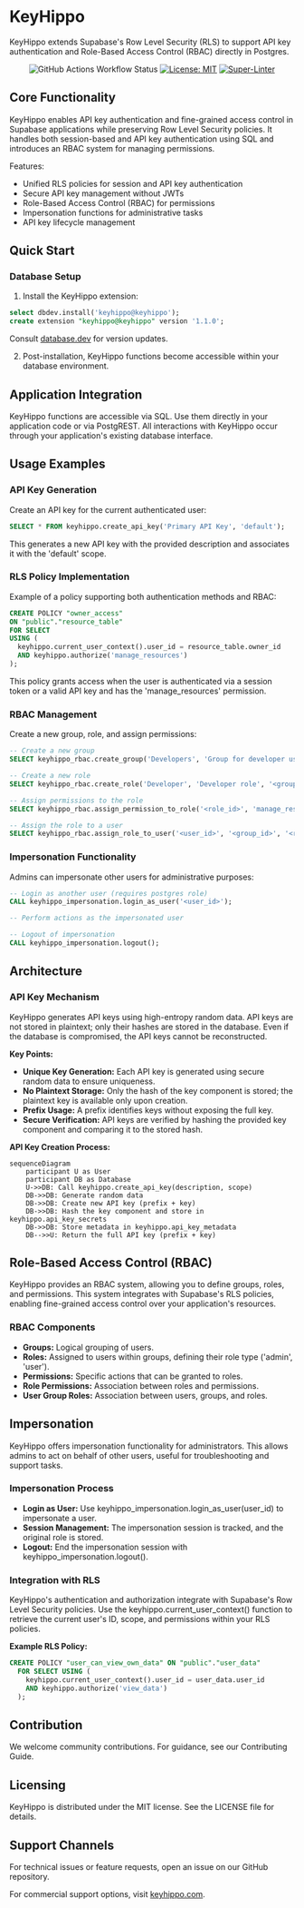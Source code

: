 # KeyHippo

KeyHippo extends Supabase's Row Level Security (RLS) to support API key authentication and Role-Based Access Control (RBAC) directly in Postgres.

<!-- markdownlint-disable-next-line -->
<div align="center">

![GitHub Actions Workflow Status](https://img.shields.io/github/actions/workflow/status/integrated-reasoning/KeyHippo/test.yml)
[![License: MIT](https://img.shields.io/badge/License-MIT-blue.svg)](LICENSE-MIT)
[![Super-Linter](https://github.com/integrated-reasoning/KeyHippo/actions/workflows/lint.yml/badge.svg)](https://github.com/marketplace/actions/super-linter)

</div>

## Core Functionality

KeyHippo enables API key authentication and fine-grained access control in Supabase applications while preserving Row Level Security policies. It handles both session-based and API key authentication using SQL and introduces an RBAC system for managing permissions.

Features:

- Unified RLS policies for session and API key authentication
- Secure API key management without JWTs
- Role-Based Access Control (RBAC) for permissions
- Impersonation functions for administrative tasks
- API key lifecycle management

## Quick Start

### Database Setup

1. Install the KeyHippo extension:

```sql
select dbdev.install('keyhippo@keyhippo');
create extension "keyhippo@keyhippo" version '1.1.0';
```

Consult [database.dev](https://database.dev/keyhippo/keyhippo) for version updates.

2. Post-installation, KeyHippo functions become accessible within your database environment.

## Application Integration

KeyHippo functions are accessible via SQL. Use them directly in your application code or via PostgREST. All interactions with KeyHippo occur through your application's existing database interface.

## Usage Examples

### API Key Generation

Create an API key for the current authenticated user:

```sql
SELECT * FROM keyhippo.create_api_key('Primary API Key', 'default');
```

This generates a new API key with the provided description and associates it with the 'default' scope.

### RLS Policy Implementation

Example of a policy supporting both authentication methods and RBAC:

```sql
CREATE POLICY "owner_access"
ON "public"."resource_table"
FOR SELECT
USING (
  keyhippo.current_user_context().user_id = resource_table.owner_id
  AND keyhippo.authorize('manage_resources')
);
```

This policy grants access when the user is authenticated via a session token or a valid API key and has the 'manage_resources' permission.

### RBAC Management

Create a new group, role, and assign permissions:

```sql
-- Create a new group
SELECT keyhippo_rbac.create_group('Developers', 'Group for developer users') AS group_id;

-- Create a new role
SELECT keyhippo_rbac.create_role('Developer', 'Developer role', '<group_id>', 'user') AS role_id;

-- Assign permissions to the role
SELECT keyhippo_rbac.assign_permission_to_role('<role_id>', 'manage_resources');

-- Assign the role to a user
SELECT keyhippo_rbac.assign_role_to_user('<user_id>', '<group_id>', '<role_id>');
```

### Impersonation Functionality

Admins can impersonate other users for administrative purposes:

```sql
-- Login as another user (requires postgres role)
CALL keyhippo_impersonation.login_as_user('<user_id>');

-- Perform actions as the impersonated user

-- Logout of impersonation
CALL keyhippo_impersonation.logout();
```

## Architecture

### API Key Mechanism

KeyHippo generates API keys using high-entropy random data. API keys are not stored in plaintext; only their hashes are stored in the database. Even if the database is compromised, the API keys cannot be reconstructed.

**Key Points:**

- **Unique Key Generation:** Each API key is generated using secure random data to ensure uniqueness.
- **No Plaintext Storage:** Only the hash of the key component is stored; the plaintext key is available only upon creation.
- **Prefix Usage:** A prefix identifies keys without exposing the full key.
- **Secure Verification:** API keys are verified by hashing the provided key component and comparing it to the stored hash.

**API Key Creation Process:**

```mermaid
sequenceDiagram
    participant U as User
    participant DB as Database
    U->>DB: Call keyhippo.create_api_key(description, scope)
    DB->>DB: Generate random data
    DB->>DB: Create new API key (prefix + key)
    DB->>DB: Hash the key component and store in keyhippo.api_key_secrets
    DB->>DB: Store metadata in keyhippo.api_key_metadata
    DB-->>U: Return the full API key (prefix + key)

```

## Role-Based Access Control (RBAC)

KeyHippo provides an RBAC system, allowing you to define groups, roles, and permissions. This system integrates with Supabase's RLS policies, enabling fine-grained access control over your application's resources.

### RBAC Components

- **Groups:** Logical grouping of users.
- **Roles:** Assigned to users within groups, defining their role type ('admin', 'user').
- **Permissions:** Specific actions that can be granted to roles.
- **Role Permissions:** Association between roles and permissions.
- **User Group Roles:** Association between users, groups, and roles.

## Impersonation

KeyHippo offers impersonation functionality for administrators. This allows admins to act on behalf of other users, useful for troubleshooting and support tasks.

### Impersonation Process

- **Login as User:** Use keyhippo_impersonation.login_as_user(user_id) to impersonate a user.
- **Session Management:** The impersonation session is tracked, and the original role is stored.
- **Logout:** End the impersonation session with keyhippo_impersonation.logout().

### Integration with RLS

KeyHippo's authentication and authorization integrate with Supabase's Row Level Security policies. Use the keyhippo.current_user_context() function to retrieve the current user's ID, scope, and permissions within your RLS policies.

**Example RLS Policy:**

```sql
CREATE POLICY "user_can_view_own_data" ON "public"."user_data"
  FOR SELECT USING (
    keyhippo.current_user_context().user_id = user_data.user_id
    AND keyhippo.authorize('view_data')
  );
```

## Contribution

We welcome community contributions. For guidance, see our Contributing Guide.

## Licensing

KeyHippo is distributed under the MIT license. See the LICENSE file for details.

## Support Channels

For technical issues or feature requests, open an issue on our GitHub repository.

For commercial support options, visit [keyhippo.com](https://keyhippo.com).
